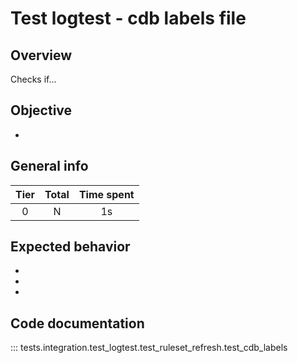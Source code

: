 # Test logtest - cdb labels file

## Overview

Checks if...

## Objective

- 

## General info

|Tier | Total | Time spent |
| :--:| :--:  | :--:       |
| 0   |    N |    1s  |


## Expected behavior

- 
- 
- 

## Code documentation

::: tests.integration.test_logtest.test_ruleset_refresh.test_cdb_labels